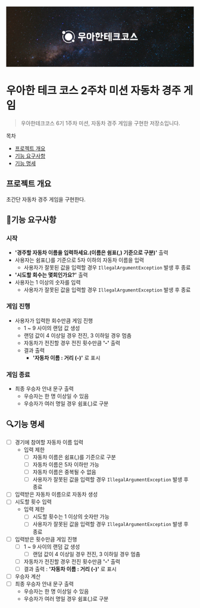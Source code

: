 <p align="center">
    <img src="./header.jpg" alt="우아한테크코스">
</p>

# 우아한 테크 코스 2주차 미션 자동차 경주 게임
> 우아한테크코스 6기 1주차 미션, 자동차 경주 게임을 구현한 저장소입니다.

목차
- [프로젝트 개요](#프로젝트-개요)
- [기능 요구사항](#기능-요구사항)
- [기능 명세](#기능-명세)

## 프로젝트 개요
초간단 자동차 경주 게임을 구현한다.

## 🚀기능 요구사항

### 시작
- **'경주할 자동차 이름을 입력하세요.(이름은 쉼표(,) 기준으로 구분)'** 출력
- 사용자는 쉼표(,)를 기준으로 5자 이하의 자동차 이름을 입력
  - 사용자가 잘못된 값을 입력할 경우 ```IllegalArgumentException``` 발생 후 종료
- **'시도할 회수는 몇회인가요?'** 출력
- 사용자는 1 이상의 숫자를 입력
  - 사용자가 잘못된 값을 입력할 경우 ```IllegalArgumentException``` 발생 후 종료

### 게임 진행
- 사용자가 입력한 회수만큼 게임 진행
  - 1 ~ 9 사이의 랜덤 값 생성
  - 랜덤 값이 4 이상일 경우 전진, 3 이하일 경우 멈춤
  - 자동차가 전진할 경우 전진 횟수만큼 **'-'** 출력
  - 결과 출력
    - **'자동차 이름 : 거리 (-)'** 로 표시

### 게임 종료
- 최종 우승자 안내 문구 출력
  - 우승자는 한 명 이상일 수 있음
  - 우승자가 여러 명일 경우 쉼표(,)로 구분

## 🔍기능 명세
- [ ] 경기에 참여할 자동차 이름 입력
  - 입력 제한
    - [ ] 자동차 이름은 쉼표(,)를 기준으로 구분
    - [ ] 자동차 이름은 5자 이하만 가능
    - [ ] 자동차 이름은 중복될 수 없음
    - [ ] 사용자가 잘못된 값을 입력할 경우 ```IllegalArgumentException``` 발생 후 종료
- [ ] 입력받은 자동차 이름으로 자동차 생성
- [ ] 시도할 횟수 입력
  - 입력 제한
    - [ ] 시도할 횟수는 1 이상의 숫자만 가능
    - [ ] 사용자가 잘못된 값을 입력할 경우 ```IllegalArgumentException``` 발생 후 종료
- [ ] 입력받은 횟수만큼 게임 진행
  - [ ] 1 ~ 9 사이의 랜덤 값 생성
    - [ ] 랜덤 값이 4 이상일 경우 전진, 3 이하일 경우 멈춤
  - [ ] 자동차가 전진할 경우 전진 횟수만큼 **'-'** 출력
  - [ ] 결과 출력 : **'자동차 이름 : 거리 (-)'** 로 표시
- [ ] 우승자 계산
- [ ] 최종 우승자 안내 문구 출력
  - 우승자는 한 명 이상일 수 있음
  - 우승자가 여러 명일 경우 쉼표(,)로 구분
